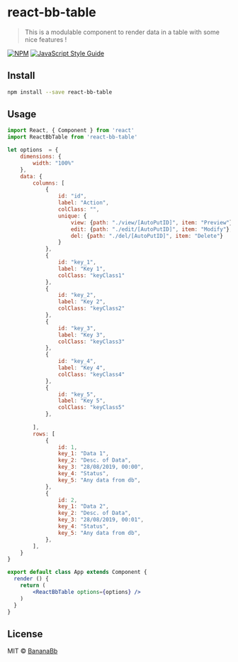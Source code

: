# react-bb-table

> This is a modulable component to render data in a table with some nice features !

[![NPM](https://img.shields.io/npm/v/react-bb-table.svg)](https://www.npmjs.com/package/react-bb-table) [![JavaScript Style Guide](https://img.shields.io/badge/code_style-standard-brightgreen.svg)](https://standardjs.com)

## Install

```bash
npm install --save react-bb-table
```

## Usage

```jsx
import React, { Component } from 'react'
import ReactBbTable from 'react-bb-table'

let options  = {
    dimensions: {
        width: "100%"
    },
    data: {
        columns: [ 
            {
                id: "id",
                label: "Action",
                colClass: "",
                unique: {
                    view: {path: "./view/[AutoPutID]", item: "Preview"},
                    edit: {path: "./edit/[AutoPutID]", item: "Modify"},
                    del: {path: "./del/[AutoPutID]", item: "Delete"}
                }
            },
            {
                id: "key_1",
                label: "Key 1",
                colClass: "keyClass1"
            },
            {
                id: "key_2",
                label: "Key 2",
                colClass: "keyClass2"
            },
            {
                id: "key_3",
                label: "Key 3",
                colClass: "keyClass3"
            },
            {
                id: "key_4",
                label: "Key 4",
                colClass: "keyClass4"
            },
            {
                id: "key_5",
                label: "Key 5",
                colClass: "keyClass5"
            },
            
        ],
        rows: [
            {
                id: 1,
                key_1: "Data 1",
                key_2: "Desc. of Data",
                key_3: "28/08/2019, 00:00",
                key_4: "Status",
                key_5: "Any data from db",
            },
            {
                id: 2,
                key_1: "Data 2",
                key_2: "Desc. of Data",
                key_3: "28/08/2019, 00:01",
                key_4: "Status",
                key_5: "Any data from db",
            },
        ],
    }
}

export default class App extends Component {
  render () {
    return (
        <ReactBbTable options={options} />
    )
  }
}
```

## License

MIT © [BananaBb](https://github.com/BananaBb)
